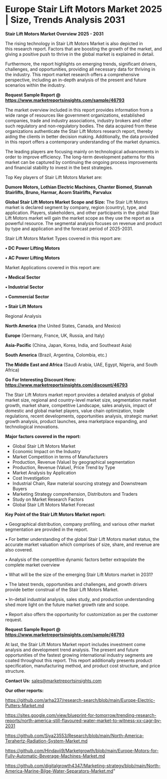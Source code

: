 # Europe Stair Lift Motors Market 2025 | Size, Trends Analysis 2031

<Strong> Stair Lift Motors Market Overview 2025 - 2031</strong>

The rising technology in Stair Lift Motors Market is also depicted in this research report. Factors that are boosting the growth of the market, and giving a positive push to thrive in the global market is explained in detail.

Furthermore, the report highlights on emerging trends, significant drivers, challenges, and opportunities, providing all necessary data for thriving in the industry. This report market research offers a comprehensive perspective, including an in-depth analysis of the present and future scenarios within the industry.

<strong>Request Sample Report @ <a href=https://www.marketreportsinsights.com/sample/46793>https://www.marketreportsinsights.com/sample/46793</a></strong>

The market overview included in this report provides information from a wide range of resources like government organizations, established companies, trade and industry associations, industry brokers and other such regulatory and non-regulatory bodies. The data acquired from these organizations authenticate the Stair Lift Motors research report, thereby aiding the clients in better decision making. Additionally, the data provided in this report offers a contemporary understanding of the market dynamics.

The leading players are focusing mainly on technological advancements in order to improve efficiency. The long-term development patterns for this market can be captured by continuing the ongoing process improvements and financial stability to invest in the best strategies.

Top Key players of Stair Lift Motors Market are:

<strong>Dumore Motors, Lothian Electric Machines, Chanter Biomed, Stannah Stairlifts, Bruno, Harmar, Acorn Stairlifts, Parvalux</strong>

<strong><b>Global Stair Lift Motors Market Scope and Size:</b></strong>
The Stair Lift Motors market is declared segment by company, region (country), type, and application. Players, stakeholders, and other participants in the global Stair Lift Motors market will gain the market scope as they use the report as a powerful resource. The segmental analysis focuses on revenue and product by type and application and the forecast period of 2025-2031.

Stair Lift Motors Market Types covered in this report are:

<strong>•  DC Power Lifting Motors

•  AC Power Lifting Motors</strong>

Market Applications covered in this report are:

<strong>•  Medical Sector

•  Industrial Sector

•  Commercial Sector

•  Stair Lift Motors</strong> 

Regional Analysis

<strong>North America</strong> (the United States, Canada, and Mexico)

<strong>Europe</strong> (Germany, France, UK, Russia, and Italy)

<strong>Asia-Pacific</strong> (China, Japan, Korea, India, and Southeast Asia)

<strong>South America</strong> (Brazil, Argentina, Colombia, etc.)

<strong>The Middle East and Africa</strong> (Saudi Arabia, UAE, Egypt, Nigeria, and South Africa)

<strong>Go For Interesting Discount Here: <a href=https://www.marketreportsinsights.com/discount/46793>https://www.marketreportsinsights.com/discount/46793</a></strong>

The Stair Lift Motors market report provides a detailed analysis of global market size, regional and country-level market size, segmentation market growth, market share, competitive Landscape, sales analysis, impact of domestic and global market players, value chain optimization, trade regulations, recent developments, opportunities analysis, strategic market growth analysis, product launches, area marketplace expanding, and technological innovations.

<strong><b>Major factors covered in the report:</b></strong>
<ul>
  <li>Global Stair Lift Motors Market </li>
  <li>Economic Impact on the Industry</li>
  <li>Market Competition in terms of Manufacturers</li>
  <li>Production, Revenue (Value) by geographical segmentation</li>
  <li>Production, Revenue (Value), Price Trend by Type</li>
  <li>Market Analysis by Application</li>
  <li>Cost Investigation</li>
  <li>Industrial Chain, Raw material sourcing strategy and Downstream Buyers</li>
  <li>Marketing Strategy comprehension, Distributors and Traders</li>
  <li>Study on Market Research Factors</li>
  <li>Global Stair Lift Motors Market Forecast</li>
</ul>

<strong><b>Key Point of the Stair Lift Motors Market report:</b></strong>

• Geographical distribution, company profiling, and various other market segmentation are provided in the report.

• For better understanding of the global Stair Lift Motors market status, the accurate market valuation which comprises of size, share, and revenue are also covered.

• Analysis of the competitive dynamic factors better extrapolate the complete market overview

• What will be the size of the emerging Stair Lift Motors market in 2031?

• The latest trends, opportunities and challenges, and growth drivers provide better construal of the Stair Lift Motors Market.

• In-detail industrial analysis, sales study, and production understanding shed more light on the future market growth rate and scope.

• Report also offers the opportunity for customization as per the customer request.

<strong>Request Sample Report @ <a href=https://www.marketreportsinsights.com/sample/46793>https://www.marketreportsinsights.com/sample/46793</a></strong>

At last, the Stair Lift Motors Market report includes investment come analysis and development trend analysis. The present and future opportunities of the fastest growing international industry segments are coated throughout this report. This report additionally presents product specification, manufacturing method, and product cost structure, and price structure.

<strong>Contact Us:</strong>
sales@marketreportsinsights.com

<strong>Our other reports:</strong>

<a href=https://github.com/arha237/research-search/blob/main/Europe-Electric-Putters-Market.md>https://github.com/arha237/research-search/blob/main/Europe-Electric-Putters-Market.md</a>

<a href=https://sites.google.com/view/blueprint-for-tomorrow/trending-research-reports/north-america-still-flavoured-water-market-to-witness-xx-cagr-by-2031>https://sites.google.com/view/blueprint-for-tomorrow/trending-research-reports/north-america-still-flavoured-water-market-to-witness-xx-cagr-by-2031</a>

<a href=https://github.com/Siya23553/Research/blob/main/North-America-Terahertz-Radiation-System-Market.md>https://github.com/Siya23553/Research/blob/main/North-America-Terahertz-Radiation-System-Market.md</a>

<a href=https://github.com/Hindavii9/Marketgrowth/blob/main/Europe-Motors-for-Fully-Automatic-Beverage-Machines-Market.md>https://github.com/Hindavii9/Marketgrowth/blob/main/Europe-Motors-for-Fully-Automatic-Beverage-Machines-Market.md</a>

<a href=https://github.com/digitalgrowth4347/Marketing-strategy/blob/main/North-America-Marine-Bilge-Water-Separators-Market.md>https://github.com/digitalgrowth4347/Marketing-strategy/blob/main/North-America-Marine-Bilge-Water-Separators-Market.md</a>"

